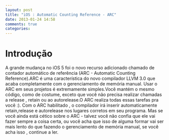 ```yaml
---
layout: post
title: "iOS : Automatic Counting Reference - ARC"
date: 2013-01-24 14:58
comments: true
categories: 
---
```


Introdução
=============

A grande mudança no iOS 5 foi o novo recurso adicionado  chamado de contador automático de referência (ARC - Automatic Counting Reference).ARC é uma característica do novo compilador LLVM 3.0 que acaba completamente com  o gerenciamento  de memória manual.
Usar o ARC em seus projetos é extremamente simples.Você mantém o mesmo código, como de costume, exceto que você não precisa realizar chamadas a release , retain ou ao autorelease.O ARC realiza todas essas tarefas pra você :).
Com o ARC habilitado , o compilador irá inserir automaticamente retain,release e autorelease nos lugares corretos em seu programa.
Mas se você ainda está cético  sobre o ARC - talvez você não confia  que ele vai fazer sempre a coisa certa, ou você acha que isso de alguma formar vai ser mais lento do que fazendo o gerenciamento de memória manual, se você acha isso , continue a ler.